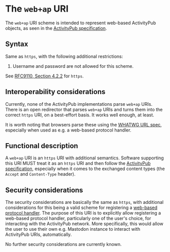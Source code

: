 # The `web+ap` URI

The `web+ap` URI scheme is intended to represent web-based ActivityPub objects,
as seen in the [ActivityPub specification].

## Syntax

Same as `https`, with the following additional restrictions:

1. Username and password are not allowed for this scheme.

See [RFC9110, Section 4.2.2](https://www.iana.org/go/rfc9110) for `https`.

## Interoperability considerations

Currently, none of the ActivityPub implementations parse `web+ap` URIs. There
is an open redirector that parses `web+ap` URIs and turns them into the correct
`https` URI, on a best-effort basis. It works well enough, at least.

It is worth noting that browsers parse these using the [WHATWG URL spec],
especially when used as e.g. a web-based protocol handler.

[WHATWG URL spec]: https://url.spec.whatwg.org/

## Functional description

A `web+ap` URI is an `https` URI with additional semantics. Software supporting
this URI MUST treat it as an `https` URI and then follow the [ActivityPub
specification], especially when it comes to the exchanged content types (the
`Accept` and `Content-Type` header).

[ActivityPub specification]: https://www.w3.org/TR/activitypub/

## Security considerations

The security considerations are basically the same as `https`, with additional
considerations for this being a valid scheme for registering a [web-based
protocol handler]. The purpose of this URI is to explicitly allow registering
a web-based protocol handler, particularly one of the user's choice, for
interacting with the ActivityPub network. More specifically, this would allow
the user to use their own e.g. Mastodon instance to interact with ActivityPub
URIs, automatically.

No further security considerations are currently known.

[web-based protocol handler]: https://developer.mozilla.org/en-US/docs/Web/API/Navigator/registerProtocolHandler/Web-based_protocol_handlers
